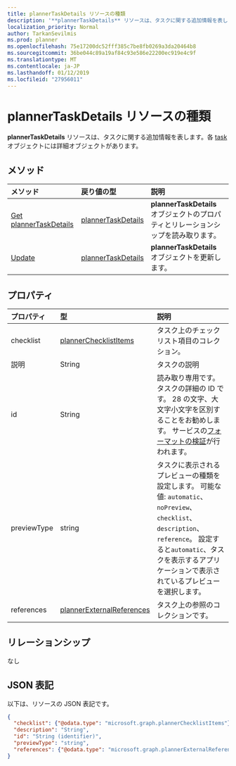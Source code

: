 ```yaml
---
title: plannerTaskDetails リソースの種類
description: '**plannerTaskDetails** リソースは、タスクに関する追加情報を表します。各 task オブジェクトには詳細オブジェクトがあります。'
localization_priority: Normal
author: TarkanSevilmis
ms.prod: planner
ms.openlocfilehash: 75e17200dc52fff385c7be8fb0269a3da20464b8
ms.sourcegitcommit: 36be044c89a19af84c93e586e22200ec919e4c9f
ms.translationtype: MT
ms.contentlocale: ja-JP
ms.lasthandoff: 01/12/2019
ms.locfileid: "27956011"
---
```

# <a name="plannertaskdetails-resource-type"></a>plannerTaskDetails リソースの種類

**plannerTaskDetails** リソースは、タスクに関する追加情報を表します。各 [task](plannertask.md) オブジェクトには詳細オブジェクトがあります。


## <a name="methods"></a>メソッド

| メソッド           | 戻り値の型    |説明|
|:---------------|:--------|:----------|
|[Get plannerTaskDetails](../api/plannertaskdetails-get.md) | [plannerTaskDetails](plannertaskdetails.md) |**plannerTaskDetails** オブジェクトのプロパティとリレーションシップを読み取ります。|
|[Update](../api/plannertaskdetails-update.md) | [plannerTaskDetails](plannertaskdetails.md)    |**plannerTaskDetails** オブジェクトを更新します。 |

## <a name="properties"></a>プロパティ
| プロパティ     | 型   |説明|
|:---------------|:--------|:----------|
|checklist|[plannerChecklistItems](plannerchecklistitems.md)|タスク上のチェックリスト項目のコレクション。|
|説明|String|タスクの説明|
|id|String| 読み取り専用です。 タスクの詳細の ID です。 28 の文字、大文字小文字を区別することをお勧めします。 サービスの[フォーマットの検証](planner-identifiers-disclaimer.md)が行われます。|
|previewType|string|タスクに表示されるプレビューの種類を設定します。 可能な値: `automatic`、 `noPreview`、 `checklist`、 `description`、 `reference`。 設定すると`automatic`、タスクを表示するアプリケーションで表示されているプレビューを選択します。|
|references|[plannerExternalReferences](plannerexternalreferences.md)|タスク上の参照のコレクションです。|

## <a name="relationships"></a>リレーションシップ
なし


## <a name="json-representation"></a>JSON 表記
以下は、リソースの JSON 表記です。

<!--{
  "blockType": "resource",
  "optionalProperties": [],
  "baseType": "microsoft.graph.entity",
  "@odata.type": "microsoft.graph.plannerTaskDetails"
}-->

```json
{
  "checklist": {"@odata.type": "microsoft.graph.plannerChecklistItems"},
  "description": "String",
  "id": "String (identifier)",
  "previewType": "string",
  "references": {"@odata.type": "microsoft.graph.plannerExternalReferences"}
}

```

<!-- uuid: 8fcb5dbc-d5aa-4681-8e31-b001d5168d79
2015-10-25 14:57:30 UTC -->
<!-- {
  "type": "#page.annotation",
  "description": "plannerTaskDetails resource",
  "keywords": "",
  "section": "documentation",
  "tocPath": ""
}-->
